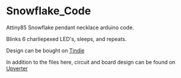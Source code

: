 # Snowflake_Code
Attiny85 Snowflake pendant necklace arduino code.

Blinks 6 charliepexed LED's, sleeps, and repeats.

Design can be bought on [Tindie](https://www.tindie.com/stores/jeffglancy/)

In addition to the files here, circuit and board design can be found on [Upverter](https://upverter.com/jeffglancy/a76c7469b4d5ad72/Snowflake-Pendant-v2/)
